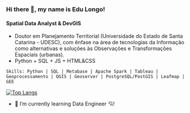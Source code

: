 ### Hi there 👋, my name is Edu Longo!
#### Spatial Data Analyst & DevGIS

* Doutor em Planejamento Territorial (Universidade do Estado de Santa Catarina - UDESC), com ênfase na área de tecnologias da Informação como alternativas e soluções às Observações e Transformações Espaciais (urbanas).
* Python + SQL + JS + HTML&CSS

`Skills: Python | SQL | Metabase | Apache Spark | Tableau | Geoprocessamento | QGIS | Geoserver | PostgreSQL/PostGIS | Leafmap | GEE`

[![Top Langs](https://github-readme-stats.vercel.app/api/top-langs/?username=edulongodevgeo&layout=compact)](https://github.com/anuraghazra/github-readme-stats)

- 🌱 I’m currently learning Data Engineer  :cupid:!
